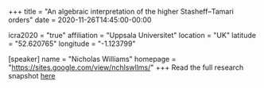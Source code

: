 +++
title = "An algebraic interpretation of the higher Stasheff–Tamari orders"
date = 2020-11-26T14:45:00-00:00

icra2020 = "true"
affiliation = "Uppsala Universitet"
location = "UK"
latitude = "52.620765"
longitude = "-1.123799"

[speaker]
  name = "Nicholas Williams"
  homepage = "https://sites.google.com/view/nchlswllms/"
+++
Read the full research snapshot [here](https://www.icra2020.info/t/williams-nicholas-an-algebraic-interpretation-of-the-higher-stasheff-tamari-orders/282)


